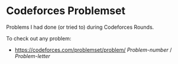 # Codeforces Problemset

Problems I had done (or tried to) during Codeforces Rounds.

To check out any problem:
- https://codeforces.com/problemset/problem/ *Problem-number* / *Problem-letter*
